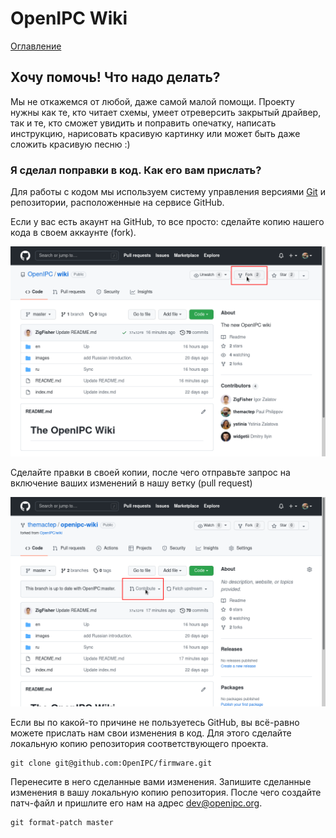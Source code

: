 # OpenIPC Wiki
[Оглавление](index.md)


Хочу помочь! Что надо делать?
-----------------------------

Мы не откажемся от любой, даже самой малой помощи.
Проекту нужны как те, кто читает схемы, умеет отреверсить закрытый драйвер,
так и те, кто сможет увидить и поправить опечатку, написать инструкцию,
нарисовать красивую картинку или может быть даже сложить красивую песню :)

### Я сделал поправки в код. Как его вам прислать?

Для работы с кодом мы используем систему управления версиями [Git][gitdoc]
и репозитории, расположенные на сервисе GitHub.

Если у вас есть акаунт на GitHub, то все просто: сделайте копию нашего
кода в своем аккаунте (fork).

![GitHub Fork](/images/gh-fork.png)

Cделайте правки в своей копии, после чего отправьте запрос на включение 
ваших изменений в нашу ветку (pull request)

![GitHub Contribute](/images/gh-contribute.png)

Если вы по какой-то причине не пользуетесь GitHub, вы всё-равно можете
прислать нам свои изменения в код. Для этого сделайте локальную копию
репозитория соответствующего проекта.
```
git clone git@github.com:OpenIPC/firmware.git
```
Перенесите в него сделанные вами изменения. Запишите сделанные изменения в
вашу локальную копию репозитория. После чего создайте патч-файл и пришлите
его нам на адрес <dev@openipc.org>.
```
git format-patch master
```

[gitdoc]: https://git-scm.com/book/ru/v2
